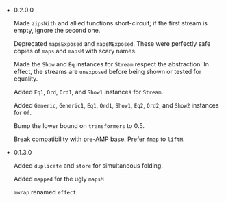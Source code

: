 - 0.2.0.0

    Made `zipsWith` and allied functions short-circuit; if the
    first stream is empty, ignore the second one.

    Deprecated `mapsExposed` and `mapsMExposed`. These were perfectly
    safe copies of `maps` and `mapsM` with scary names.

    Made the `Show` and `Eq` instances for `Stream` respect the
    abstraction. In effect, the streams are `unexposed` before
    being shown or tested for equality.

    Added `Eq1`, `Ord`, `Ord1`, and `Show1` instances for `Stream`.

    Added `Generic`, `Generic1`, `Eq1`, `Ord1`, `Show1`, `Eq2`, `Ord2`,
    and `Show2` instances for `Of`.

    Bump the lower bound on `transformers` to 0.5.

    Break compatibility with pre-AMP base. Prefer `fmap` to `liftM`.

- 0.1.3.0 

    Added `duplicate` and `store` for simultaneous folding.
    
    Added `mapped` for the ugly `mapsM`
    
    `mwrap` renamed `effect`
